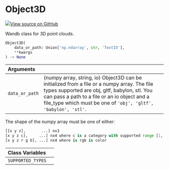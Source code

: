 # Object3D



[![](https://www.tensorflow.org/images/GitHub-Mark-32px.png)View source on GitHub](https://www.github.com/wandb/client/tree/v0.10.32/wandb/sdk/data_types.py#L586-L765)



Wandb class for 3D point clouds.

```python
Object3D(
    data_or_path: Union['np.ndarray', str, 'TextIO'],
    **kwargs
) -> None
```





| Arguments |  |
| :--- | :--- |
|  `data_or_path` |  (numpy array, string, io) Object3D can be initialized from a file or a numpy array. The file types supported are obj, gltf, babylon, stl. You can pass a path to a file or an io object and a file_type which must be one of `'obj', 'gltf', 'babylon', 'stl'`. |


The shape of the numpy array must be one of either:
```python
[[x y z],       ...] nx3
[x y z c],     ...] nx4 where c is a category with supported range [1, 14]
[x y z r g b], ...] nx4 where is rgb is color
```



| Class Variables |  |
| :--- | :--- |
|  `SUPPORTED_TYPES`<a id="SUPPORTED_TYPES"></a> |   |

